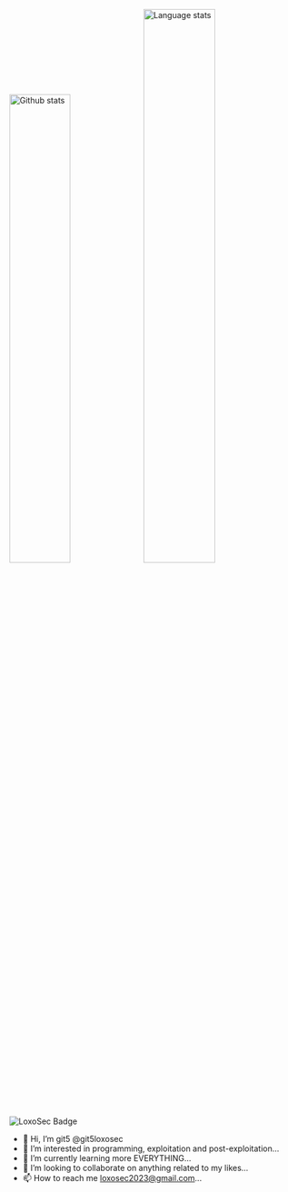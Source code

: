 <img src="https://github-readme-stats.vercel.app/api?username=git5loxosec&count_private=true&show_icons=true" width="46%" alt="Github stats" />&nbsp;<img src="https://github-readme-stats.vercel.app/api/top-langs/?username=git5loxosec&layout=compact" width="50%" alt="Language stats" />
![LoxoSec Badge](https://img.shields.io/badge/🐘-LoxoSec-cyan)
- 👋 Hi, I’m git5 @git5loxosec
- 👀 I’m interested in programming, exploitation and post-exploitation...
- 🌱 I’m currently learning more EVERYTHING...
- 💞️ I’m looking to collaborate on anything related to my likes...
- 📫 How to reach me loxosec2023@gmail.com...

<!---
git5loxosec/git5loxosec is a ✨ special ✨ repository because its `README.md` (this file) appears on your GitHub profile.
You can click the Preview link to take a look at your changes.
--->
